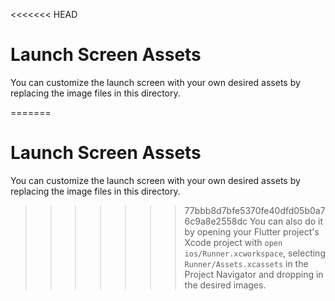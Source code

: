 <<<<<<< HEAD
# Launch Screen Assets

You can customize the launch screen with your own desired assets by replacing the image files in this directory.

=======
# Launch Screen Assets

You can customize the launch screen with your own desired assets by replacing the image files in this directory.

>>>>>>> 77bbb8d7bfe5370fe40dfd05b0a76c9a8e2558dc
You can also do it by opening your Flutter project's Xcode project with `open ios/Runner.xcworkspace`, selecting `Runner/Assets.xcassets` in the Project Navigator and dropping in the desired images.